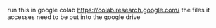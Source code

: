 run this in google colab
https://colab.research.google.com/
the files it accesses need to be put into the google drive